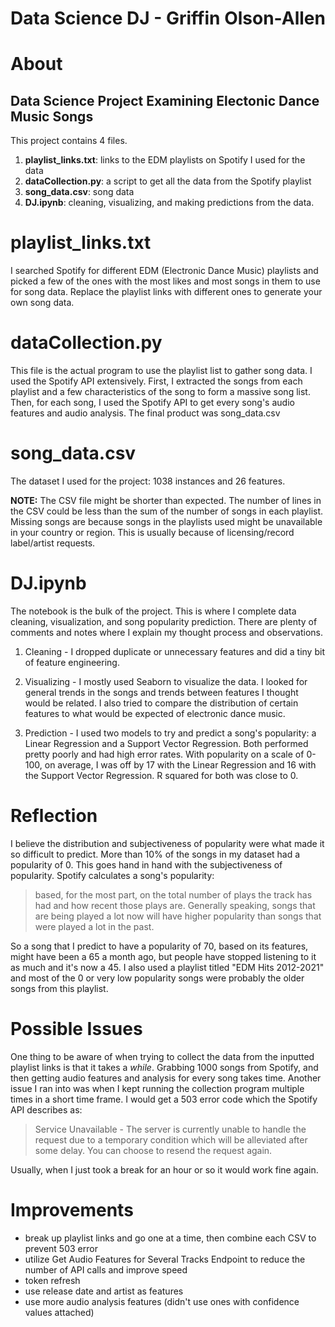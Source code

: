 # Data Science DJ - Griffin Olson-Allen

# About
## Data Science Project Examining Electonic Dance Music Songs
This project contains 4 files.
1. **playlist_links.txt**: links to the EDM playlists on Spotify I used for the data
2. **dataCollection.py**: a script to get all the data from the Spotify playlist
3. **song_data.csv**: song data
4. **DJ.ipynb**: cleaning, visualizing, and making predictions from the data.

# playlist_links.txt
I searched Spotify for different EDM (Electronic Dance Music) playlists and picked a few of the ones with the most likes and most songs in them to use for song data. Replace the playlist links with different ones to generate your own song data.

# dataCollection.py
This file is the actual program to use the playlist list to gather song data. I used the Spotify API extensively. First, I extracted the songs from each playlist and a few characteristics of the song to form a massive song list. Then, for each song, I used the Spotify API to get every song's audio features and audio analysis. The final product was song_data.csv

# song_data.csv
The dataset I used for the project: 1038 instances and 26 features.

**NOTE:** The CSV file might be shorter than expected. The number of lines in the CSV could be less than the sum of the number of songs in each playlist. Missing songs are because songs in the playlists used might be unavailable in your country or region. This is usually because of licensing/record label/artist requests.

# DJ.ipynb
The notebook is the bulk of the project. This is where I complete data cleaning, visualization, and song popularity prediction. There are plenty of comments and notes where I explain my thought process and observations.

1. Cleaning - I dropped duplicate or unnecessary features and did a tiny bit of feature engineering.

2. Visualizing - I mostly used Seaborn to visualize the data. I looked for general trends in the songs and trends between features I thought would be related. I also tried to compare the distribution of certain features to what would be expected of electronic dance music. 

3. Prediction - I used two models to try and predict a song's popularity: a Linear Regression and a Support Vector Regression. Both performed pretty poorly and had high error rates. With popularity on a scale of 0-100, on average, I was off by 17 with the Linear Regression and 16 with the Support Vector Regression. R squared for both was close to 0. 

# Reflection
I believe the distribution and subjectiveness of popularity were what made it so difficult to predict. More than 10% of the songs in my dataset had a popularity of 0. This goes hand in hand with the subjectiveness of popularity. Spotify calculates a song's popularity:
> based, for the most part, on the total number of plays the track has had and how recent those plays are. Generally speaking, songs that are being played a lot now will have higher popularity than songs that were played a lot in the past. 

So a song that I predict to have a popularity of 70, based on its features, might have been a 65 a month ago, but people have stopped listening to it as much and it's now a 45. I also used a playlist titled "EDM Hits 2012-2021" and most of the 0 or very low popularity songs were probably the older songs from this playlist. 

# Possible Issues
One thing to be aware of when trying to collect the data from the inputted playlist links is that it takes a *while*. Grabbing 1000 songs from Spotify, and then getting audio features and analysis for every song takes time. Another issue I ran into was when I kept running the collection program multiple times in a short time frame. I would get a 503 error code which the Spotify API describes as:
> Service Unavailable - The server is currently unable to handle the request due to a temporary condition which will be alleviated after some delay. You can choose to resend the request again.

Usually, when I just took a break for an hour or so it would work fine again. 

# Improvements
- break up playlist links and go one at a time, then combine each CSV to prevent 503 error
- utilize Get Audio Features for Several Tracks Endpoint to reduce the number of API calls and improve speed
- token refresh
- use release date and artist as features
- use more audio analysis features (didn't use ones with confidence values attached)